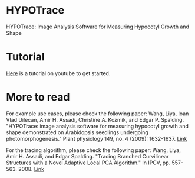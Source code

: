 # HYPOTrace
HYPOTrace: Image Analysis Software for Measuring Hypocotyl Growth and Shape

# Tutorial
[Here](https://www.youtube.com/watch?v=P9tlO5x2-RE) is a tutorial on youtube to get started.

# More to read
For example use cases, please check the following paper:
Wang, Liya, Ioan Vlad Uilecan, Amir H. Assadi, Christine A. Kozmik, and Edgar P. Spalding. "HYPOTrace: image analysis software for measuring hypocotyl growth and shape demonstrated on Arabidopsis seedlings undergoing photomorphogenesis." Plant physiology 149, no. 4 (2009): 1632-1637. [Link](http://www.plantphysiol.org/content/149/4/1632)

For the tracing algorithm, please check the following paper:
Wang, Liya, Amir H. Assadi, and Edgar Spalding. "Tracing Branched Curvilinear Structures with a Novel Adaptive Local PCA Algorithm." In IPCV, pp. 557-563. 2008. [Link](https://pdfs.semanticscholar.org/d264/231229f18f43ae07ef3fd6131f40e31280e0.pdf)
